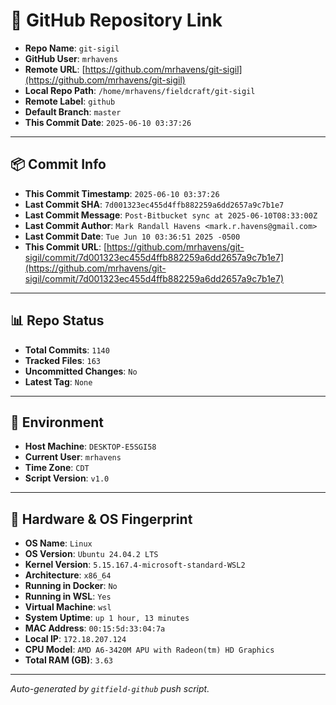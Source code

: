 # 🔗 GitHub Repository Link

- **Repo Name**: `git-sigil`
- **GitHub User**: `mrhavens`
- **Remote URL**: [https://github.com/mrhavens/git-sigil](https://github.com/mrhavens/git-sigil)
- **Local Repo Path**: `/home/mrhavens/fieldcraft/git-sigil`
- **Remote Label**: `github`
- **Default Branch**: `master`
- **This Commit Date**: `2025-06-10 03:37:26`

---

## 📦 Commit Info

- **This Commit Timestamp**: `2025-06-10 03:37:26`
- **Last Commit SHA**: `7d001323ec455d4ffb882259a6dd2657a9c7b1e7`
- **Last Commit Message**: `Post-Bitbucket sync at 2025-06-10T08:33:00Z`
- **Last Commit Author**: `Mark Randall Havens <mark.r.havens@gmail.com>`
- **Last Commit Date**: `Tue Jun 10 03:36:51 2025 -0500`
- **This Commit URL**: [https://github.com/mrhavens/git-sigil/commit/7d001323ec455d4ffb882259a6dd2657a9c7b1e7](https://github.com/mrhavens/git-sigil/commit/7d001323ec455d4ffb882259a6dd2657a9c7b1e7)

---

## 📊 Repo Status

- **Total Commits**: `1140`
- **Tracked Files**: `163`
- **Uncommitted Changes**: `No`
- **Latest Tag**: `None`

---

## 🧭 Environment

- **Host Machine**: `DESKTOP-E5SGI58`
- **Current User**: `mrhavens`
- **Time Zone**: `CDT`
- **Script Version**: `v1.0`

---

## 🧬 Hardware & OS Fingerprint

- **OS Name**: `Linux`
- **OS Version**: `Ubuntu 24.04.2 LTS`
- **Kernel Version**: `5.15.167.4-microsoft-standard-WSL2`
- **Architecture**: `x86_64`
- **Running in Docker**: `No`
- **Running in WSL**: `Yes`
- **Virtual Machine**: `wsl`
- **System Uptime**: `up 1 hour, 13 minutes`
- **MAC Address**: `00:15:5d:33:04:7a`
- **Local IP**: `172.18.207.124`
- **CPU Model**: `AMD A6-3420M APU with Radeon(tm) HD Graphics`
- **Total RAM (GB)**: `3.63`

---

_Auto-generated by `gitfield-github` push script._
